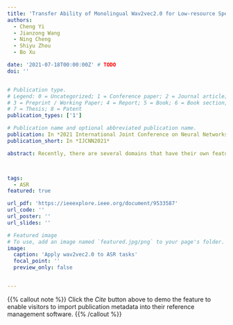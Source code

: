 ```yaml
---
title: 'Transfer Ability of Monolingual Wav2vec2.0 for Low-resource Speech Recognition'
authors:
  - Cheng Yi
  - Jianzong Wang
  - Ning Cheng
  - Shiyu Zhou
  - Bo Xu

date: '2021-07-18T00:00:00Z' # TODO
doi: ''


# Publication type.
# Legend: 0 = Uncategorized; 1 = Conference paper; 2 = Journal article;
# 3 = Preprint / Working Paper; 4 = Report; 5 = Book; 6 = Book section;
# 7 = Thesis; 8 = Patent
publication_types: ['1']

# Publication name and optional abbreviated publication name.
publication: In *2021 International Joint Conference on Neural Networks*
publication_short: In *IJCNN2021*

abstract: Recently, there are several domains that have their own feature extractors, such as ResNet, BERT, and GPT-x, which are widely used for various down-stream tasks. These models are pre-trained on large amounts of unlabeled data by self-supervision. In the speech domain, wav2vec2.0 starts to show its powerful representation ability and feasibility for ultra-low resource speech recognition tasks. This speech feature extractor is pre-trained on the monolingual audiobook corpus, whereas it has not been thoroughly examined in real spoken scenarios and other languages. In this work, we endeavor to transfer the knowledge from the pre-trained monolingual wav2vec2.0 to cross-lingual spoken ASR tasks with less than 20 hours of labeled data. We achieve more than 20% relative improvements in all the six languages compared with previous methods, establishing a strong benchmark on CALLHOME datasets. Compared with supervised pre-training, self-supervision training used in wav2vec2.0 has a better transfer ability. We also find that using coarse-grained modeling units, such as subword or character, usually achieves better results than fine-grained modeling units, such as phone or letter.



tags:
  - ASR
featured: true

url_pdf: 'https://ieeexplore.ieee.org/document/9533587'
url_code: ''
url_poster: ''
url_slides: ''

# Featured image
# To use, add an image named `featured.jpg/png` to your page's folder.
image:
  caption: 'Apply wav2vec2.0 to ASR tasks'
  focal_point: ''
  preview_only: false


---
```


{{% callout note %}}
Click the _Cite_ button above to demo the feature to enable visitors to import publication metadata into their reference management software.
{{% /callout %}}

